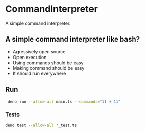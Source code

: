 # CommandInterpreter
A simple command interpreter.

## A simple command interpreter like bash?
- Agressively open source
- Open execution
- Using commands should be easy
- Making command should be easy
- It should run everywhere

## Run
```bash
 deno run --allow-all main.ts --commands="11 + 11"
```

### Tests
```bash
deno test --allow-all *_test.ts 
```